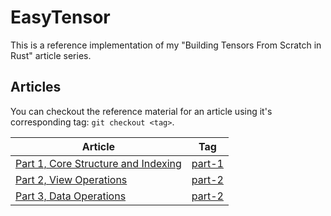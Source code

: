 # EasyTensor

This is a reference implementation of my "Building Tensors From Scratch in Rust"
article series.

## Articles

You can checkout the reference material for an article using it's corresponding tag: `git checkout <tag>`.

| Article | Tag |
| --- | --- |
| [Part 1, Core Structure and Indexing](https://huggingface.co/blog/KeighBee/tensors-from-scratch-in-rust-p1) | [part-1](https://github.com/greenrazer/easytensor/tree/part-1) |
| [Part 2, View Operations](https://huggingface.co/blog/KeighBee/tensors-from-scratch-in-rust-p2) | [part-2](https://github.com/greenrazer/easytensor/tree/part-2) |
| [Part 3, Data Operations](https://huggingface.co/blog/KeighBee/tensors-from-scratch-in-rust-p3) | [part-2](https://github.com/greenrazer/easytensor/tree/part-3) |